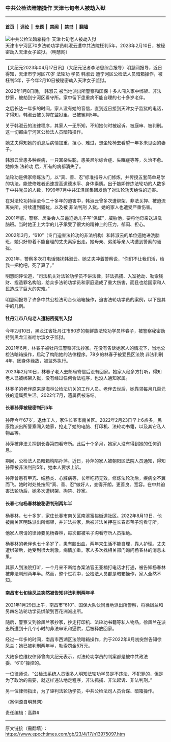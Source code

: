 ### 中共公检法暗箱操作 天津七旬老人被劫入狱

---

#### [首页](../../../..?n13975097) &nbsp;|&nbsp; [评论](../../../../../epoch-comment?n13975097) &nbsp;|&nbsp; [专题](../../../../../epoch-special?n13975097) &nbsp;|&nbsp; [禁闻](../../../../../epoch-news?n13975097) &nbsp;|&nbsp; [禁书](../../../../../books?n13975097) &nbsp;|&nbsp; [翻墙](https://github.com/gfw-breaker/nogfw/blob/master/README.md?n13975097)


<div><img alt="中共公检法暗箱操作 天津七旬老人被劫入狱" class="attachment-djy_600_400 size-djy_600_400 wp-post-image" src="https://i.epochtimes.com/assets/uploads/2023/04/id13975209-2014-11-25-pohai-tianjin-female-jail-2_Fotor-600x400.jpg"/>
<div class="caption">
 天津市宁河区70岁法轮功学员韩淑云遭中共法院枉判5年，2023年2月10日，被秘密劫入天津女子监狱。（明慧网）
</div></div><hr/><div class="post_content" id="artbody" itemprop="articleBody">
 <!-- article content begin -->
 <p>
  【大纪元2023年04月17日讯】（大纪元记者李洁思综合报导）明慧网报导，近日得知，天津市宁河区70岁
  <ok href="https://www.epochtimes.com/gb/tag/%E6%B3%95%E8%BD%AE%E5%8A%9F.html">
   法轮功
  </ok>
  学员
  <ok href="https://www.epochtimes.com/gb/tag/%E9%9F%A9%E6%B7%91%E4%BA%91.html">
   韩淑云
  </ok>
  遭宁河区公检法人员暗箱操作，被枉判5年，于今年2月10日被秘密劫入天津女子监狱。
 </p>
 <p>
  2022年1月8日晚，
  <ok href="https://www.epochtimes.com/gb/tag/%E9%9F%A9%E6%B7%91%E4%BA%91.html">
   韩淑云
  </ok>
  被当地派出所警察和国保十多人闯入家中绑架、非法抄家，被劫到宁河区看守所。家中留下患重病不能自理的七十多岁老伴。
 </p>
 <p>
  之后长达一年多的时间，家人没有她的音信，直到近日接到天津女子监狱的电话，才得知，韩淑云被关押在监狱里，已被冤判5年。
 </p>
 <p>
  关于韩淑云的法律程序，其家人一无所知，不知她何时被起诉、被庭审、被判刑。这一切都由宁河区公检法人员暗箱操作。
 </p>
 <p>
  她丈夫得知她的消息后病情加重，担心、难过，想坐轮椅去看望一年多未见面的妻子。
 </p>
 <p>
  韩淑云曾患多种疾病，一只耳朵失聪，患美尼尔综合症、失眠症等等，久治不愈。她修炼
  <ok href="https://www.epochtimes.com/gb/tag/%E6%B3%95%E8%BD%AE%E5%8A%9F.html">
   法轮功
  </ok>
  后，所有的病都消失了。
 </p>
 <p>
  法轮功是佛家修炼法门，以“真、善、忍”标准指导人们修炼，并传授五套简单易学的功法，能使修炼者迅速提高道德水平、身体素质。出于嫉妒修炼法轮功的人数多于中共党员的人数，1999年7月中共江泽民集团发动了对法轮功灭绝性的迫害。
 </p>
 <p>
  在对法轮功持续至今二十多年的迫害中，韩淑云曾多次遭绑架、非法关押、被迫流离失所，持续遭到骚扰，以及被
  <ok href="https://www.epochtimes.com/gb/tag/%E9%9D%9E%E6%B3%95%E5%88%A4%E5%88%91.html">
   非法判刑
  </ok>
  入狱。她的家人也遭受严重伤害。
 </p>
 <p>
  2001年底，警察、居委会人员逼迫她儿子写“保证”，威胁他，要将他母亲送进洗脑班。当时她正上大学的儿子承受了很大的精神上的压力，郁闷、担心。
 </p>
 <p>
  2002年3月，“610”（专门迫害法轮功的非法机构）和韩淑云的单位逼她进洗脑班，她只好带着不能自理的丈夫离家出走。她母亲、弟弟等亲人均遭到警察的骚扰。
 </p>
 <p>
  2021年，警察多次打电话骚扰韩淑云。她丈夫冲着警察说，“你们不让我们活，给我一把枪吧，死了算了。”
 </p>
 <p>
  明慧网评论道，“司法机关对法轮功学员不讲法律，非法抓捕、入室抢劫、勒索钱财、捏造罪名构陷，给众多法轮功学员和家庭造成了重大伤害，而且也给国家和人民造成了巨大的灾难。”
 </p>
 <p>
  明慧网报导了许多中共公检法司合伙暗箱操作，迫害法轮功学员的案例，以下是其中的几例。
 </p>
 <h4>
  牡丹江市八旬老人遭秘密冤判入狱
 </h4>
 <p>
  今年2月10日，黑龙江省牡丹江市80岁的朝鲜族法轮功学员林春子，被警察秘密劫持到黑龙江省哈尔滨女子监狱。
 </p>
 <p>
  2021年6月，林春子被牡丹江警察非法抄家。在没有告诉她家人的情况下，当地公检法暗箱操作，启动了构陷她的法律程序。78岁的林春子被爱民区法院
  <ok href="https://www.epochtimes.com/gb/tag/%E9%9D%9E%E6%B3%95%E5%88%A4%E5%88%91.html">
   非法判刑
  </ok>
  4年，因身体缘故，被监外执行。
 </p>
 <p>
  2023年2月10日，林春子老人去邮局寄信后没有回家。她家人经多方打听，得知老人已被绑架入狱，没有经过任何合法程序，也没人通知家属。
 </p>
 <p>
  林春子的老伴原来是海林公检法机关的工作人员。老伴去世后，她靠领每月几百元钱的遗属费生活。2022年7月，遗属费被冻结。
 </p>
 <h4>
  <b>
   长春孙萍被秘密判刑5年
  </b>
 </h4>
 <p>
  孙萍今年67岁，退休工人，家住长春市南关区。2022年2月23日早上6点多，民康路派出所警察闯入她家，抢走了她的电脑、打印机、法轮功书籍，以及其它私人物品等。
 </p>
 <p>
  孙萍被非法关押到长春第四看守所。此后十个多月，她家人没有得到她的任何消息。
 </p>
 <p>
  期间，公检法人员暗箱构陷孙萍。近日，孙萍的家人被朝阳区法院人员通知，得知孙萍被非法判刑5年，她本人要求上诉。
 </p>
 <p>
  孙萍曾患有甲亢、结肠炎、心脏病等，长年吃药无效，修炼法轮功后，疾病全不翼而飞。她时时处处按照“真、善、忍”做好人，变得开朗，更善良、宽容。在中共迫害法轮功后，她多次遭绑架、拘禁、抄家。
 </p>
 <h4>
  长春七旬杨春林被秘密判刑两年半
 </h4>
 <p>
  杨春林，七十多岁，家住长春市南关区南溪富裕街道社区。2022年8月13日，他被南关区明珠派出所绑架，并非法抄家，后被非法关押在长春市苇子沟看守所。
 </p>
 <p>
  他家人聘请的律师要见杨春林，每次都被苇子沟看守所人员拒绝。
 </p>
 <p>
  杨春林的老伴也七十多岁了，患有脑出血，两年来生活不能自理，靠人护理。丈夫遭绑架后，她受到很大刺激，病情加重。家人多次找相关部门询问杨春林的消息未果。
 </p>
 <p>
  其家人到法院打听，一个月来不断给办案法官王亚楠打电话才打通，被告知杨春林被非法判刑两年半。然而，整个过程中，公检法人员都是暗箱操作，家人全然不知。
 </p>
 <h4>
  南昌市七旬徐凤兰突然被告知非法判刑两年半
 </h4>
 <p>
  2021年1月29日上午，南昌市“610”、国保大队伙同当地派出所警察，将徐凤兰和另四名法轮功学员绑架到百花洲派出所。
 </p>
 <p>
  随后，警察又到徐凤兰家抄家，抄走打印机、法轮功书籍等私人物品。徐凤兰在派出所遭到十几个小时的非法审讯和逼供，后被释放回家。
 </p>
 <p>
  经过一年多的时间，南昌市西湖区法院暗箱操作，约于2022年9月初突然告知徐凤兰：她已被判刑两年半，勒索罚金5万元。
 </p>
 <p>
  大陆多位维权律师曾向大纪元表示，对法轮功学员的判案都是被中共政法委、“610”操控的。
 </p>
 <p>
  一位律师说，“公检法系统人员很多人明知法轮功学员是不违法、不犯罪的，但是为了政治的需要，就这样违法地走程序，非法抓捕、非法起诉、非法判刑。”
 </p>
 <p>
  另一位律师指出，为了诬判法轮功学员，中共公检法司人员合谋、暗箱操作。
 </p>
 <p>
  （案例源自明慧网）
 </p>
 <p>
  责任编辑：高静#
 </p>
 <!-- article content end -->
 <div id="below_article_ad">
 </div>
</div>


---

原文链接（需翻墙）：https://www.epochtimes.com/gb/23/4/17/n13975097.htm